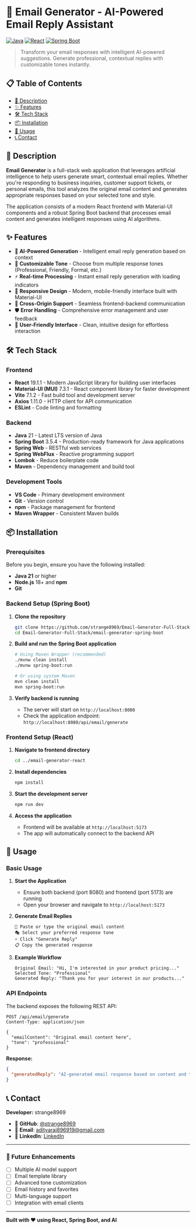 # 🤖 Email Generator - AI-Powered Email Reply Assistant

[![Java](https://img.shields.io/badge/Java-21-orange.svg)](https://www.oracle.com/java/)
[![React](https://img.shields.io/badge/React-19.1.1-blue.svg)](https://reactjs.org/)
[![Spring Boot](https://img.shields.io/badge/Spring%20Boot-3.5.4-green.svg)](https://spring.io/projects/spring-boot)

> Transform your email responses with intelligent AI-powered suggestions. Generate professional, contextual replies with customizable tones instantly.

## 📋 Table of Contents

- [🚀 Description](#-description)
- [✨ Features](#-features)
- [🛠️ Tech Stack](#️-tech-stack)
- [📦 Installation](#-installation)
- [🎯 Usage](#-usage)
- [📞 Contact](#-contact)

## 🚀 Description

**Email Generator** is a full-stack web application that leverages artificial intelligence to help users generate smart, contextual email replies. Whether you're responding to business inquiries, customer support tickets, or personal emails, this tool analyzes the original email content and generates appropriate responses based on your selected tone and style.

The application consists of a modern React frontend with Material-UI components and a robust Spring Boot backend that processes email content and generates intelligent responses using AI algorithms.

## ✨ Features

- 🧠 **AI-Powered Generation** - Intelligent email reply generation based on context
- 🎨 **Customizable Tone** - Choose from multiple response tones (Professional, Friendly, Formal, etc.)
- ⚡ **Real-time Processing** - Instant email reply generation with loading indicators
- 📱 **Responsive Design** - Modern, mobile-friendly interface built with Material-UI
- 🔄 **Cross-Origin Support** - Seamless frontend-backend communication
- 🛡️ **Error Handling** - Comprehensive error management and user feedback
- 🎯 **User-Friendly Interface** - Clean, intuitive design for effortless interaction

## 🛠️ Tech Stack

### Frontend
- **React** 19.1.1 - Modern JavaScript library for building user interfaces
- **Material-UI (MUI)** 7.3.1 - React component library for faster development
- **Vite** 7.1.2 - Fast build tool and development server
- **Axios** 1.11.0 - HTTP client for API communication
- **ESLint** - Code linting and formatting

### Backend
- **Java** 21 - Latest LTS version of Java
- **Spring Boot** 3.5.4 - Production-ready framework for Java applications
- **Spring Web** - RESTful web services
- **Spring WebFlux** - Reactive programming support
- **Lombok** - Reduce boilerplate code
- **Maven** - Dependency management and build tool

### Development Tools
- **VS Code** - Primary development environment
- **Git** - Version control
- **npm** - Package management for frontend
- **Maven Wrapper** - Consistent Maven builds

## 📦 Installation

### Prerequisites

Before you begin, ensure you have the following installed:
- **Java 21** or higher
- **Node.js** 18+ and **npm**
- **Git**

### Backend Setup (Spring Boot)

1. **Clone the repository**
   ```bash
   git clone https://github.com/strange8969/Email-Generator-Full-Stack.git
   cd Email-Generator-Full-Stack/email-generator-spring-boot
   ```

2. **Build and run the Spring Boot application**
   ```bash
   # Using Maven Wrapper (recommended)
   ./mvnw clean install
   ./mvnw spring-boot:run
   
   # Or using system Maven
   mvn clean install
   mvn spring-boot:run
   ```

3. **Verify backend is running**
   - The server will start on `http://localhost:8080`
   - Check the application endpoint: `http://localhost:8080/api/email/generate`

### Frontend Setup (React)

1. **Navigate to frontend directory**
   ```bash
   cd ../email-generator-react
   ```

2. **Install dependencies**
   ```bash
   npm install
   ```

3. **Start the development server**
   ```bash
   npm run dev
   ```

4. **Access the application**
   - Frontend will be available at `http://localhost:5173`
   - The app will automatically connect to the backend API

## 🎯 Usage

### Basic Usage

1. **Start the Application**
   - Ensure both backend (port 8080) and frontend (port 5173) are running
   - Open your browser and navigate to `http://localhost:5173`

2. **Generate Email Replies**
   ```
   📧 Paste or type the original email content
   🎭 Select your preferred response tone
   ⚡ Click "Generate Reply"
   📋 Copy the generated response
   ```

3. **Example Workflow**
   ```
   Original Email: "Hi, I'm interested in your product pricing..."
   Selected Tone: "Professional"
   Generated Reply: "Thank you for your interest in our products..."
   ```

### API Endpoints

The backend exposes the following REST API:

```http
POST /api/email/generate
Content-Type: application/json

{
  "emailContent": "Original email content here",
  "tone": "professional"
}
```

**Response:**
```json
{
  "generatedReply": "AI-generated email response based on content and tone"
}
```

## 📞 Contact

**Developer:** strange8969

- 🐙 **GitHub**: [@strange8969](https://github.com/strange8969)
- 📧 **Email**: adityaraj896919@gmail.com
- 💼 **LinkedIn**: [LinkedIn](https://www.linkedin.com/in/aaditya-raj-/)

---

### 🔮 Future Enhancements

- [ ] Multiple AI model support
- [ ] Email template library
- [ ] Advanced tone customization
- [ ] Email history and favorites
- [ ] Multi-language support
- [ ] Integration with email clients

---

**Built with ❤️ using React, Spring Boot, and AI**
